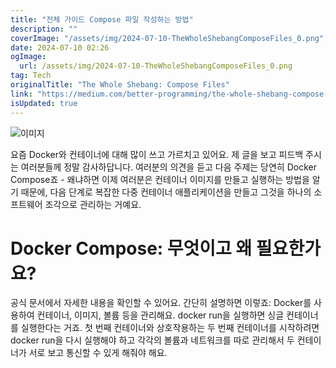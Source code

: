 ```yaml
---
title: "전체 가이드 Compose 파일 작성하는 방법"
description: ""
coverImage: "/assets/img/2024-07-10-TheWholeShebangComposeFiles_0.png"
date: 2024-07-10 02:26
ogImage: 
  url: /assets/img/2024-07-10-TheWholeShebangComposeFiles_0.png
tag: Tech
originalTitle: "The Whole Shebang: Compose Files"
link: "https://medium.com/better-programming/the-whole-shebang-compose-files-5b6f50dd196c"
isUpdated: true
---
```





![이미지](/assets/img/2024-07-10-TheWholeShebangComposeFiles_0.png)

요즘 Docker와 컨테이너에 대해 많이 쓰고 가르치고 있어요. 제 글을 보고 피드백 주시는 여러분들께 정말 감사하답니다. 여러분의 의견을 듣고 다음 주제는 당연히 Docker Compose죠 - 왜냐하면 이제 여러분은 컨테이너 이미지를 만들고 실행하는 방법을 알기 때문에, 다음 단계로 복잡한 다중 컨테이너 애플리케이션을 만들고 그것을 하나의 소프트웨어 조각으로 관리하는 거예요.

# Docker Compose: 무엇이고 왜 필요한가요?

공식 문서에서 자세한 내용을 확인할 수 있어요. 간단히 설명하면 이렇죠: Docker를 사용하여 컨테이너, 이미지, 볼륨 등을 관리해요. docker run을 실행하면 싱글 컨테이너를 실행한다는 거죠. 첫 번째 컨테이너와 상호작용하는 두 번째 컨테이너를 시작하려면 docker run을 다시 실행해야 하고 각각의 볼륨과 네트워크를 따로 관리해서 두 컨테이너가 서로 보고 통신할 수 있게 해줘야 해요.